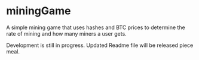 # miningGame
A simple mining game that uses hashes and BTC prices to determine the rate of mining and how many miners a user gets.

Development is still in progress. Updated Readme file will be released piece meal. 
